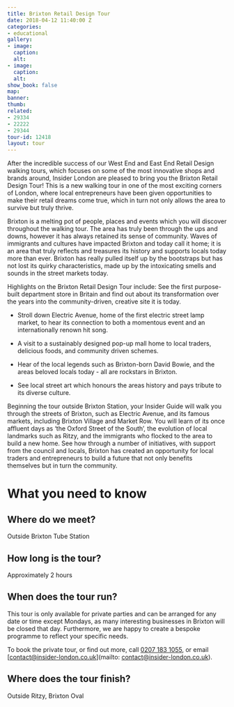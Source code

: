 ```yaml
---
title: Brixton Retail Design Tour
date: 2018-04-12 11:40:00 Z
categories:
- educational
gallery:
- image: 
  caption: 
  alt: 
- image: 
  caption: 
  alt: 
show_book: false
map: 
banner: 
thumb: 
related:
- 29334
- 22222
- 29344
tour-id: 12418
layout: tour
---
```


After the incredible success of our West End and East End Retail Design  walking tours, which focuses on some of the most innovative shops and brands around, Insider London are pleased to bring you the Brixton Retail Design Tour! This is a new walking tour in one of the most exciting corners of London, where local entrepreneurs have been given opportunities to make their retail dreams come true, which in turn not only allows the area to survive but truly thrive.

Brixton is a melting pot of people, places and events which you will discover throughout the walking tour. The area has truly been through the ups and downs, however it has always retained its sense of community. Waves of immigrants and cultures have impacted Brixton and today call it home; it is an area that truly reflects and treasures its history and supports locals today more than ever. Brixton has really pulled itself up by the bootstraps but has not lost its quirky characteristics, made up by the intoxicating smells and sounds in the street markets today.

Highlights on the Brixton Retail Design Tour include:
See the first purpose-built department store in Britain and find out about its transformation over the years into the community-driven, creative site it is today.

* Stroll down Electric Avenue, home of the first electric street lamp market, to hear its connection to both a momentous event and an internationally renown hit song.

* A visit to a sustainably designed pop-up mall home to local traders, delicious foods, and community driven schemes.

* Hear of the local legends such as Brixton-born David Bowie, and the areas beloved locals today - all are rockstars in Brixton.

* See local street art which honours the areas history and pays tribute to its diverse culture.

Beginning the tour outside Brixton Station, your Insider Guide will walk you through the streets of Brixton, such as Electric Avenue, and its famous markets, including Brixton Village and Market Row. You will learn of its once affluent days as ‘the Oxford Street of the South’, the evolution of local landmarks such as Ritzy, and the immigrants who flocked to the area to build a new home. See how through a number of initiatives, with support from the council and locals, Brixton has created an opportunity for local traders and entrepreneurs to build a future that not only benefits themselves but in turn the community.

# What you need to know

## Where do we meet?
Outside Brixton Tube Station

## How long is the tour?
Approximately 2 hours

## When does the tour run?
This tour is only available for private parties and can be arranged for any date or time except Mondays, as many interesting businesses in Brixton will be closed that day. Furthermore, we are happy to create a bespoke programme to reflect your specific needs.

To book the private tour, or find out more, call [0207 183 1055](tel:02071831055), or email [contact@insider-london.co.uk](mailto: contact@insider-london.co.uk).

## Where does the tour finish?
Outside Ritzy, Brixton Oval